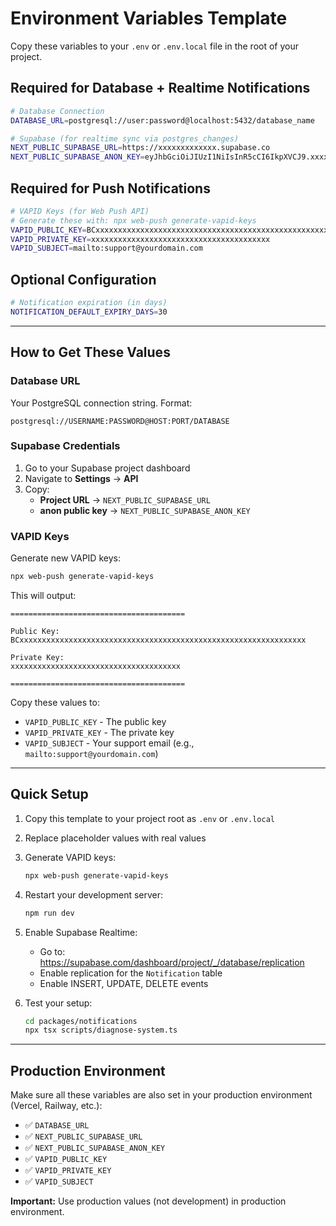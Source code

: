 # Environment Variables Template

Copy these variables to your `.env` or `.env.local` file in the root of your project.

## Required for Database + Realtime Notifications

```bash
# Database Connection
DATABASE_URL=postgresql://user:password@localhost:5432/database_name

# Supabase (for realtime sync via postgres_changes)
NEXT_PUBLIC_SUPABASE_URL=https://xxxxxxxxxxxxx.supabase.co
NEXT_PUBLIC_SUPABASE_ANON_KEY=eyJhbGciOiJIUzI1NiIsInR5cCI6IkpXVCJ9.xxxxxxxxxx...
```

## Required for Push Notifications

```bash
# VAPID Keys (for Web Push API)
# Generate these with: npx web-push generate-vapid-keys
VAPID_PUBLIC_KEY=BCxxxxxxxxxxxxxxxxxxxxxxxxxxxxxxxxxxxxxxxxxxxxxxxxxxxxxxxxxxxxxxxxxxxxxxxxxxxxxxxxxxxxxxx
VAPID_PRIVATE_KEY=xxxxxxxxxxxxxxxxxxxxxxxxxxxxxxxxxxxxxxxx
VAPID_SUBJECT=mailto:support@yourdomain.com
```

## Optional Configuration

```bash
# Notification expiration (in days)
NOTIFICATION_DEFAULT_EXPIRY_DAYS=30
```

---

## How to Get These Values

### Database URL

Your PostgreSQL connection string. Format:
```
postgresql://USERNAME:PASSWORD@HOST:PORT/DATABASE
```

### Supabase Credentials

1. Go to your Supabase project dashboard
2. Navigate to **Settings** → **API**
3. Copy:
   - **Project URL** → `NEXT_PUBLIC_SUPABASE_URL`
   - **anon public key** → `NEXT_PUBLIC_SUPABASE_ANON_KEY`

### VAPID Keys

Generate new VAPID keys:

```bash
npx web-push generate-vapid-keys
```

This will output:
```
=======================================

Public Key:
BCxxxxxxxxxxxxxxxxxxxxxxxxxxxxxxxxxxxxxxxxxxxxxxxxxxxxxxxxxxxxxxxx

Private Key:
xxxxxxxxxxxxxxxxxxxxxxxxxxxxxxxxxxxxxx

=======================================
```

Copy these values to:
- `VAPID_PUBLIC_KEY` - The public key
- `VAPID_PRIVATE_KEY` - The private key
- `VAPID_SUBJECT` - Your support email (e.g., `mailto:support@yourdomain.com`)

---

## Quick Setup

1. Copy this template to your project root as `.env` or `.env.local`

2. Replace placeholder values with real values

3. Generate VAPID keys:
   ```bash
   npx web-push generate-vapid-keys
   ```

4. Restart your development server:
   ```bash
   npm run dev
   ```

5. Enable Supabase Realtime:
   - Go to: https://supabase.com/dashboard/project/_/database/replication
   - Enable replication for the `Notification` table
   - Enable INSERT, UPDATE, DELETE events

6. Test your setup:
   ```bash
   cd packages/notifications
   npx tsx scripts/diagnose-system.ts
   ```

---

## Production Environment

Make sure all these variables are also set in your production environment (Vercel, Railway, etc.):

- ✅ `DATABASE_URL`
- ✅ `NEXT_PUBLIC_SUPABASE_URL`
- ✅ `NEXT_PUBLIC_SUPABASE_ANON_KEY`
- ✅ `VAPID_PUBLIC_KEY`
- ✅ `VAPID_PRIVATE_KEY`
- ✅ `VAPID_SUBJECT`

**Important:** Use production values (not development) in production environment.

